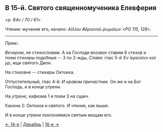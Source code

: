 ## В 15-й. Святого священномученика Елевферия

<*p. 64v / 70 / 61*>

Чтение: мучение его, начало: *Αἰλίου ̓Αδριανοῦ ῥωμαίων* <*PG 115, 128*>. 

---

*Прим.:*

*Вечером*, не стихословим. А на *Господи воззвах* ставим 6 стихов и поем стихиры подобные -- 3 по 2-жды, 
*Слава:* глас 5-й *Ἐν ἱερεύσυν καὶ μρ*, ищи святого Дион. 

На стиховне -- стихиры Октоиха. 

Отпустительный, глас 4-й: *И нравом причастник*. Он же и на *Бог Господь*, и в конце утрени. 

На *утрене*, кафизма 1 и поем 3 на сщмч. 

Канона 2: Октоиха и святого. И чтение, как выше.  

И в конце утрени поклоняемся святым мощам его.  

[← 14-е](12_14_MES.ru.md) | [Декабрь](README.md#15-й) | [16-е →](12_16_MES.ru.md)
